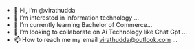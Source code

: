 - 👋 Hi, I’m @virathudda
- 👀 I’m interested in information technology ...
- 🌱 I’m currently learning  Bachelor of Commerce...
- 💞️ I’m looking to collaborate on Ai Technology like Chat Gpt ...
- 📫 How to reach me my email virathudda@outlook.com ...

<!---
virathudda/virathudda is a ✨ special ✨ repository because its `README.md` (this file) appears on your GitHub profile.
You can click the Preview link to take a look at your changes.
--->
